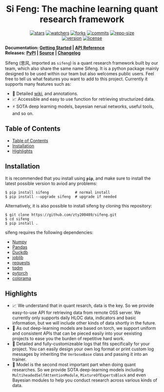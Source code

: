 <!--
    Because the repo owner is too stupid, he needs a memo to remind himself of todos for a new version releases:
    1. Change `__version__.py` and the version tag below.
    2. Update the changelog afterwards.
-->

<h1 align="center">
    Si Feng: The machine learning quant research framework
</h1>

<p align="center">
    <a href="https://github.com/zty200489/sifeng/stargazers"><img alt="stars" src="https://img.shields.io/github/stars/zty200489/sifeng"></a>
    <a href="https://github.com/zty200489/sifeng/watchers"><img alt="watchers" src="https://img.shields.io/github/watchers/zty200489/sifeng"></a>
    <a href="https://github.com/zty200489/sifeng/forks"><img alt="forks" src="https://img.shields.io/github/forks/zty200489/sifeng"></a>
    <a href="https://github.com/zty200489/sifeng/commits"><img alt="commits" src="https://img.shields.io/github/commit-activity/y/zty200489/sifeng?logo=git&logoColor=white"></a>
    <a href="#repo-size"><img alt="repo-size" src="https://img.shields.io/github/repo-size/zty200489/sifeng?logo=github&logoColor=white"></a>
    <br />
    <a href="https://zty200489.github.io/sifeng/#/change-log/README"><img alt="version" src="https://img.shields.io/badge/version-0.4.1-74c365"></a>
    <a href="https://github.com/zty200489/sifeng/blob/master/LICENSE"><img alt="license" src="https://img.shields.io/github/license/zty200489/sifeng"></a>
</p>

**Documentation: [Getting Started](https://zty200489.github.io/sifeng/#/getting-started/README) | [API Reference](https://zty200489.github.io/sifeng/#/api-reference/README)**  
**Releases: [PyPI](https://pypi.org/project/sifeng) | [Source](https://github.com/zty200489/sifeng/tree/master/sifeng) | [Changelog](https://zty200489.github.io/sifeng/#/change-log/README)**

Sifeng (思风, imported as `sifeng`) is a quant research framework built by our team, which also share the same name Sifeng. It is a python package mainly designed to be used within our team but also welcomes public users. Feel free to tell us what features you want to add to this project. Currently it supports many features such as:
- :book: Detailed [wiki](https://zty200489.github.io/sifeng/#/), and annotations.
- :chart_with_upwards_trend: Accessible and easy to use function for retrieving structurized data.
- :zap: SOTA deep learning models, bayesian nerual networks, useful tools, and so on.

## Table of Contents

- [Table of Contents](#table-of-contents)
- [Installation](#installation)
- [Highlights](#highlights)

## Installation

It is recommended that you install using **`pip`**, and make sure to install the latest possible version to aviod any problems:

```shell
$ pip install sifeng            # normal install
$ pip install --upgrade sifeng  # upgrade if needed
```

Alternatively, it is also possible to install sifeng by cloning this repository:

```shell
$ git clone https://github.com/zty200489/sifeng.git
$ cd sifeng
$ pip install .
```

sifeng requires the following dependencies:

- [Numpy](https://numpy.org/)
- [Pandas](https://pandas.pydata.org/)
- [Duckdb](https://duckdb.org/)
- [joblib](https://pypi.org/project/joblib/)
- [requests](https://github.com/psf/requests)
- [tqdm](https://tqdm.github.io/)
- [pytorch](https://pytorch.org/)
- [colorama](https://github.com/tartley/colorama)

## Highlights

- :chart_with_upwards_trend: We understand that in quant resarch, data is the key. So we provide easy-to-use API for retrieving data from remote OSS server. We currently only supports daily HLOC data, indicators and basic information, but we will include other kinds of data shortly in the future.
- :handshake: As out deep-learning models are based on torch, we support uniform and consistent APIs that can be pieced easily into your eexisting projects to ease you the burden of repetitive hard work.
- :bookmark_tabs: Detailed and fully-customizeable logs that fits specifically for your project. You can easily design your own log format or print custom log messages by inheriting the `VerboseBase` class and passing it into an trainer.
- :abacus: Model is the second most important part when doing quant researches. So we provide SOTA deep-learning models including `MultiheadedSelfAttentionModule`, `MixtureOfExpertsBlock` and even Bayesian modules to help you conduct research across various kinds of data.
